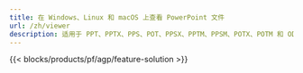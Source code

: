 ```yaml
---
title: 在 Windows、Linux 和 macOS 上查看 PowerPoint 文件
url: /zh/viewer
description: 适用于 PPT、PPTX、PPS、POT、PPSX、PPTM、PPSM、POTX、POTM 和 ODP 查看器的免费应用程序和 API
---
```


{{< blocks/products/pf/agp/feature-solution >}} 


